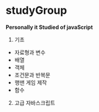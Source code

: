 # studyGroup
__Personally it Studied of javaScript__

1. 기초
 * 자료형과 변수
 * 배열
 * 객체
 * 조건문과 반복문
 * 행맨 게임 제작
 * 함수

2. 고급 자바스크립트